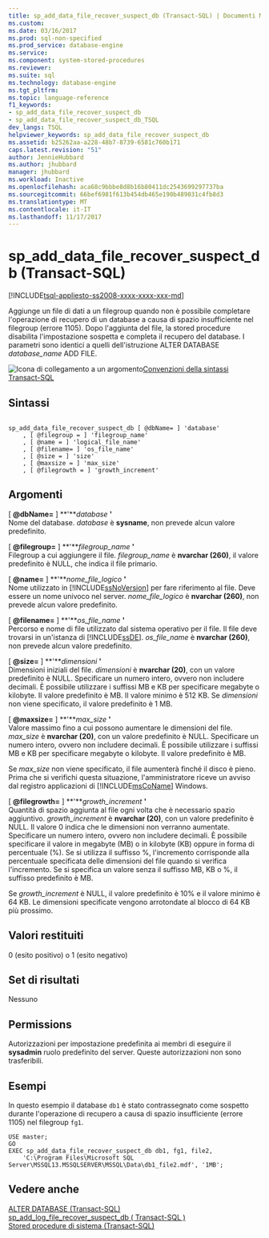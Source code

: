 ```yaml
---
title: sp_add_data_file_recover_suspect_db (Transact-SQL) | Documenti Microsoft
ms.custom: 
ms.date: 03/16/2017
ms.prod: sql-non-specified
ms.prod_service: database-engine
ms.service: 
ms.component: system-stored-procedures
ms.reviewer: 
ms.suite: sql
ms.technology: database-engine
ms.tgt_pltfrm: 
ms.topic: language-reference
f1_keywords:
- sp_add_data_file_recover_suspect_db
- sp_add_data_file_recover_suspect_db_TSQL
dev_langs: TSQL
helpviewer_keywords: sp_add_data_file_recover_suspect_db
ms.assetid: b25262aa-a228-48b7-8739-6581c760b171
caps.latest.revision: "51"
author: JennieHubbard
ms.author: jhubbard
manager: jhubbard
ms.workload: Inactive
ms.openlocfilehash: aca68c9bbbe8d8b16b80411dc2543699297737ba
ms.sourcegitcommit: 66bef6981f613b454db465e190b489031c4fb8d3
ms.translationtype: MT
ms.contentlocale: it-IT
ms.lasthandoff: 11/17/2017
---
```

# <a name="spadddatafilerecoversuspectdb-transact-sql"></a>sp_add_data_file_recover_suspect_db (Transact-SQL)
[!INCLUDE[tsql-appliesto-ss2008-xxxx-xxxx-xxx-md](../../includes/tsql-appliesto-ss2008-xxxx-xxxx-xxx-md.md)]

  Aggiunge un file di dati a un filegroup quando non è possibile completare l'operazione di recupero di un database a causa di spazio insufficiente nel filegroup (errore 1105). Dopo l'aggiunta del file, la stored procedure disabilita l'impostazione sospetta e completa il recupero del database. I parametri sono identici a quelli dell'istruzione ALTER DATABASE *database_name* ADD FILE.  
  
 ![Icona di collegamento a un argomento](../../database-engine/configure-windows/media/topic-link.gif "Icona di collegamento a un argomento")[Convenzioni della sintassi Transact-SQL](../../t-sql/language-elements/transact-sql-syntax-conventions-transact-sql.md)  
  
## <a name="syntax"></a>Sintassi  
  
```  
  
sp_add_data_file_recover_suspect_db [ @dbName= ] 'database'   
    , [ @filegroup = ] 'filegroup_name'   
    , [ @name = ] 'logical_file_name'   
    , [ @filename= ] 'os_file_name'   
    , [ @size = ] 'size'   
    , [ @maxsize = ] 'max_size'   
    , [ @filegrowth = ] 'growth_increment'  
```  
  
## <a name="arguments"></a>Argomenti  
 [  **@dbName=** ] **'***database* **'**  
 Nome del database. *database* è **sysname**, non prevede alcun valore predefinito.  
  
 [  **@filegroup=** ] **'***filegroup_name* **'**  
 Filegroup a cui aggiungere il file. *filegroup_name* è **nvarchar (260)**, il valore predefinito è NULL, che indica il file primario.  
  
 [  **@name=** ] **'***nome_file_logico* **'**  
 Nome utilizzato in [!INCLUDE[ssNoVersion](../../includes/ssnoversion-md.md)] per fare riferimento al file. Deve essere un nome univoco nel server. *nome_file_logico* è **nvarchar (260)**, non prevede alcun valore predefinito.  
  
 [  **@filename=** ] **'***os_file_name* **'**  
 Percorso e nome di file utilizzato dal sistema operativo per il file. Il file deve trovarsi in un'istanza di [!INCLUDE[ssDE](../../includes/ssde-md.md)]. *os_file_name* è **nvarchar (260)**, non prevede alcun valore predefinito.  
  
 [  **@size=** ] **'***dimensioni* **'**  
 Dimensioni iniziali del file. *dimensioni* è **nvarchar (20)**, con un valore predefinito è NULL. Specificare un numero intero, ovvero non includere decimali. È possibile utilizzare i suffissi MB e KB per specificare megabyte o kilobyte. Il valore predefinito è MB. Il valore minimo è 512 KB. Se *dimensioni* non viene specificato, il valore predefinito è 1 MB.  
  
 [  **@maxsize=** ] **'***max_size* **'**  
 Valore massimo fino a cui possono aumentare le dimensioni del file. *max_size* è **nvarchar (20)**, con un valore predefinito è NULL. Specificare un numero intero, ovvero non includere decimali. È possibile utilizzare i suffissi MB e KB per specificare megabyte o kilobyte. Il valore predefinito è MB.  
  
 Se *max_size* non viene specificato, il file aumenterà finché il disco è pieno. Prima che si verifichi questa situazione, l'amministratore riceve un avviso dal registro applicazioni di [!INCLUDE[msCoName](../../includes/msconame-md.md)] Windows.  
  
 [  **@filegrowth=** ] **'***growth_increment* **'**  
 Quantità di spazio aggiunta al file ogni volta che è necessario spazio aggiuntivo. *growth_increment* è **nvarchar (20)**, con un valore predefinito è NULL. Il valore 0 indica che le dimensioni non verranno aumentate. Specificare un numero intero, ovvero non includere decimali. È possibile specificare il valore in megabyte (MB) o in kilobyte (KB) oppure in forma di percentuale (%). Se si utilizza il suffisso %, l'incremento corrisponde alla percentuale specificata delle dimensioni del file quando si verifica l'incremento. Se si specifica un valore senza il suffisso MB, KB o %, il suffisso predefinito è MB.  
  
 Se *growth_increment* è NULL, il valore predefinito è 10% e il valore minimo è 64 KB. Le dimensioni specificate vengono arrotondate al blocco di 64 KB più prossimo.  
  
## <a name="return-code-values"></a>Valori restituiti  
 0 (esito positivo) o 1 (esito negativo)  
  
## <a name="result-sets"></a>Set di risultati  
 Nessuno  
  
## <a name="permissions"></a>Permissions  
 Autorizzazioni per impostazione predefinita ai membri di eseguire il **sysadmin** ruolo predefinito del server. Queste autorizzazioni non sono trasferibili.  
  
## <a name="examples"></a>Esempi  
 In questo esempio il database `db1` è stato contrassegnato come sospetto durante l'operazione di recupero a causa di spazio insufficiente (errore 1105) nel filegroup `fg1`.  
  
```  
USE master;  
GO  
EXEC sp_add_data_file_recover_suspect_db db1, fg1, file2,  
    'C:\Program Files\Microsoft SQL Server\MSSQL13.MSSQLSERVER\MSSQL\Data\db1_file2.mdf', '1MB';  
```  
  
## <a name="see-also"></a>Vedere anche  
 [ALTER DATABASE &#40;Transact-SQL&#41;](../../t-sql/statements/alter-database-transact-sql.md)   
 [sp_add_log_file_recover_suspect_db &#40; Transact-SQL &#41;](../../relational-databases/system-stored-procedures/sp-add-log-file-recover-suspect-db-transact-sql.md)   
 [Stored procedure di sistema &#40;Transact-SQL&#41;](../../relational-databases/system-stored-procedures/system-stored-procedures-transact-sql.md)  
  
  
